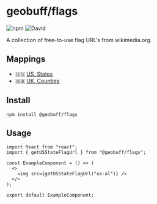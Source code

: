 # geobuff/flags
![npm](https://img.shields.io/npm/v/@geobuff/flags)
![David](https://img.shields.io/david/geobuff/flags)

A collection of free-to-use flag URL's from wikimedia.org.

## Mappings
- 🇺🇸 [US, States](https://github.com/geobuff/flags/blob/main/index.js#L48)
- 🇬🇧 [UK, Counties](https://github.com/geobuff/flags/blob/main/index.js#L3)

## Install
```
npm install @geobuff/flags
```

## Usage
```
import React from "react";
import { getUSStateFlagUrl } from "@geobuff/flags";

const ExampleComponent = () => (
  <>
    <img src={getUSStateFlagUrl("us-al")} />
  </>
);

export default ExampleComponent;
```
